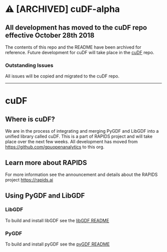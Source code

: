 # :warning: [ARCHIVED] cuDF-alpha

## All development has moved to the cuDF repo effective October 28th 2018

The contents of this repo and the README have been archived for reference. Future development for cuDF will take place in the  [cuDF](https://github.com/rapidsai/cudf) repo.

### Outstanding Issues

All issues will be copied and migrated to the cuDF repo.

---

# cuDF

## Where is cuDF?
We are in the process of integrating and merging PyGDF and LibGDF into a unified library called cuDF. This is a part of RAPIDS project and will take place over the next few weeks. All development has moved from <https://github.com/gpuopenanalytics> to this org.

## Learn more about RAPIDS
For more information see the announcement and details about the RAPIDS project <https://rapids.ai>

## Using PyGDF and LibGDF

### LibGDF
To build and install libGDF see the [libGDF README](https://github.com/rapidsai/libgdf/blob/master/README.md)

### PyGDF
To build and install pyGDF see the [pyGDF README](https://github.com/rapidsai/pygdf/blob/master/README.md)
